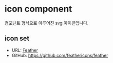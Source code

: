 # icon component

컴포넌트 형식으로 이루어진 svg 아이콘입니다.

## icon set

- URL: [Feather](https://feathericons.com)
- GitHub: https://github.com/feathericons/feather

